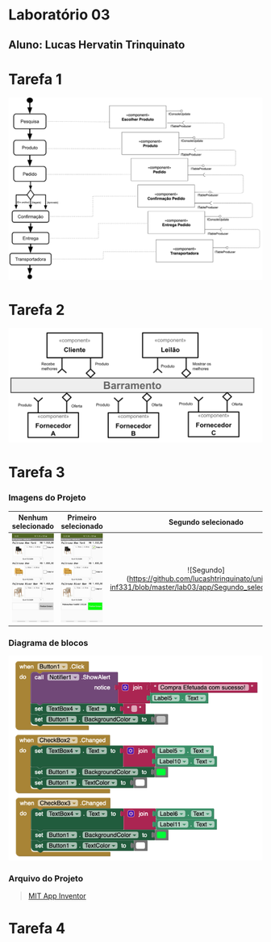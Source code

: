 # Laboratório 03
## Aluno: Lucas Hervatin Trinquinato

# Tarefa 1
![Tarefa 1](https://github.com/lucashtrinquinato/unicamp-inf331/blob/master/lab03/resources/Tarefa_01.png)

# Tarefa 2
![Tarefa 2](https://github.com/lucashtrinquinato/unicamp-inf331/blob/master/lab03/resources/Tarefa_02.png)

# Tarefa 3
### Imagens do Projeto
Nenhum selecionado         |  Primeiro selecionado     | Segundo selecionado       | Compra efetuada           
:-------------------------:|:-------------------------:|:-------------------------:|:-------------------------:
![Nenhum](https://github.com/lucashtrinquinato/unicamp-inf331/blob/master/lab03/app/Nenhum_selecionado.jpg)  |  ![Primeiro](https://github.com/lucashtrinquinato/unicamp-inf331/blob/master/lab03/app/Primeiro_selecionado.jpg) | ![Segundo] (https://github.com/lucashtrinquinato/unicamp-inf331/blob/master/lab03/app/Segundo_selecionado.jpg) | ![Compra](https://github.com/lucashtrinquinato/unicamp-inf331/blob/master/lab03/app/Compra_efetuada.jpg)

### Diagrama de blocos
![Diagrama de blocos](https://github.com/lucashtrinquinato/unicamp-inf331/blob/master/lab03/app/Diagrama%20de%20blocos.png)
### Arquivo do Projeto
>[MIT App Inventor](https://github.com/lucashtrinquinato/unicamp-inf331/blob/master/lab03/app/Lab3_tarefa_3.aia)

# Tarefa 4
